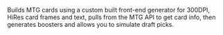 Builds MTG cards using a custom built front-end generator for 300DPI, HiRes card frames and text, pulls from the MTG API to get card info, then generates boosters and allows you to simulate draft picks.
